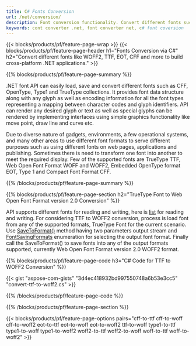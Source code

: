 ```yaml
---
title: C# Fonts Conversion
url: /net/conversion/
description: Font conversion functionality. Convert different fonts such as CFF, EOT, WOFF, TTF, and Type 1 with a few lines of C# code via the .NET library.
keywords: cont converter .net, font converter net, c# font coversion
---
```


{{< blocks/products/pf/feature-page-wrap >}}
{{< blocks/products/pf/feature-page-header h1="Fonts Conversion via C#" h2="Convert different fonts like WOFF2, TTF, EOT, CFF and more to build cross-platform .NET applications." >}}

{{% blocks/products/pf/feature-page-summary %}}

.NET font API can easily load, save and convert different fonts such as CFF, OpenType, Type1 and TrueType collections. It provides font data structure along with any glyph as well as encoding information for all the font types representing a mapping between character codes and glyph identifiers. API can render any desired glyph or text as well as special glyphs can be rendered by implementing interfaces using simple graphics functionality like move point, draw line and curve etc. 


Due to diverse nature of gadgets, environments, a few operational systems, and many other areas to use different font formats to serve different purposes such as using different fonts on web pages, applications and publishing. Sometimes there is need to transform one font into another to meet the required display. Few of the supported fonts are TrueType TTF, Web Open Font Format WOFF and WOFF2, Embedded OpenType format EOT, Type 1 and Compact Font Format CFF.

{{% /blocks/products/pf/feature-page-summary  %}}

{{% blocks/products/pf/feature-page-section  h2="TrueType Font to Web Open Font Format version 2.0 Conversion" %}}

API supports different fonts for reading and writing, here is [list](https://docs.aspose.com/font/net/convert/#formats-supported-for-reading-andor-writing) for reading and writing. For considering TTF to WOFF2 conversion, process is load font from any of the supported formats, TrueType Font for the current scenario. Use [SaveToFormat()](https://apireference.aspose.com/font/net/aspose.font/font/methods/savetoformat) method having two parameters output stream and [FontSavingFormats](https://apireference.aspose.com/font/net/aspose.font/fontsavingformats) enumeration for selecting the output font format. Finally call the SaveToFormat() to save fonts into any of the output formats supported, currently Web Open Font Format version 2.0 WOFF2 format.
 
{{% blocks/products/pf/feature-page-code h3="C# Code for TTF to WOFF2 Conversion" %}}

{{< gist "aspose-com-gists" "3d4ec418932bd997550748a6b53e3cc5" "convert-ttf-to-woff2.cs" >}}

{{% /blocks/products/pf/feature-page-code  %}}

{{% /blocks/products/pf/feature-page-section %}}

{{< blocks/products/pf/feature-page-options pairs="cff-to-ttf cff-to-woff cff-to-woff2 eot-to-ttf eot-to-woff eot-to-woff2 ttf-to-woff type1-to-ttf type1-to-woff type1-to-woff2 woff2-to-ttf woff2-to-woff woff-to-ttf woff-to-woff2" >}}